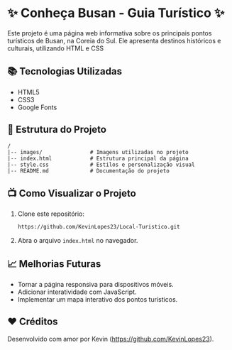 # ✨ Conheça Busan - Guia Turístico ✨

Este projeto é uma página web informativa sobre os principais pontos turísticos de Busan, na Coreia do Sul. Ele apresenta destinos históricos e culturais, utilizando HTML e CSS 

## 📚 Tecnologias Utilizadas
- HTML5
- CSS3
- Google Fonts

## 📝 Estrutura do Projeto

```
/
|-- images/               # Imagens utilizadas no projeto
|-- index.html            # Estrutura principal da página
|-- style.css             # Estilos e personalização visual
|-- README.md             # Documentação do projeto
```

## 📺 Como Visualizar o Projeto
1. Clone este repositório:
   ```sh
   https://github.com/KevinLopes23/Local-Turistico.git
   ```
2. Abra o arquivo `index.html` no navegador.

## 📈 Melhorias Futuras
- Tornar a página responsiva para dispositivos móveis.
- Adicionar interatividade com JavaScript.
- Implementar um mapa interativo dos pontos turísticos.

## ❤️ Créditos
Desenvolvido com amor por Kevin (https://github.com/KevinLopes23).

